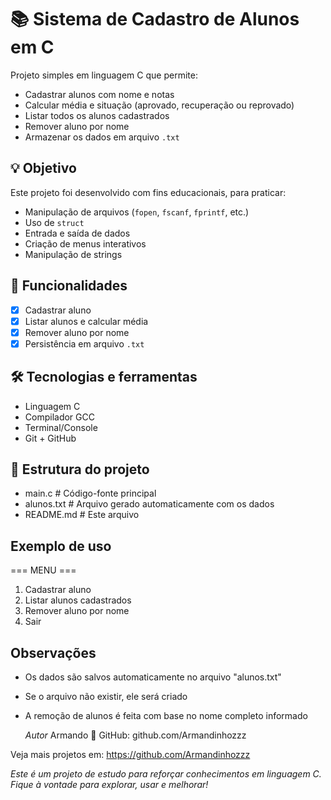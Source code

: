 # 📚 Sistema de Cadastro de Alunos em C

Projeto simples em linguagem C que permite:
- Cadastrar alunos com nome e notas
- Calcular média e situação (aprovado, recuperação ou reprovado)
- Listar todos os alunos cadastrados
- Remover aluno por nome
- Armazenar os dados em arquivo `.txt`

## 💡 Objetivo

Este projeto foi desenvolvido com fins educacionais, para praticar:
- Manipulação de arquivos (`fopen`, `fscanf`, `fprintf`, etc.)
- Uso de `struct`
- Entrada e saída de dados
- Criação de menus interativos
- Manipulação de strings

## 🚀 Funcionalidades

- [x] Cadastrar aluno
- [x] Listar alunos e calcular média
- [x] Remover aluno por nome
- [x] Persistência em arquivo `.txt`

## 🛠️ Tecnologias e ferramentas

- Linguagem C
- Compilador GCC
- Terminal/Console
- Git + GitHub

## 📂 Estrutura do projeto

- main.c # Código-fonte principal
- alunos.txt # Arquivo gerado automaticamente com os dados
- README.md # Este arquivo

## Exemplo de uso

=== MENU ===
1. Cadastrar aluno
2. Listar alunos cadastrados
3. Remover aluno por nome
0. Sair

## Observações
- Os dados são salvos automaticamente no arquivo "alunos.txt"
- Se o arquivo não existir, ele será criado
- A remoção de alunos é feita com base no nome completo informado

  *Autor*
Armando
🔗 GitHub: github.com/Armandinhozzz

Veja mais projetos em:
https://github.com/Armandinhozzz

*Este é um projeto de estudo para reforçar conhecimentos em linguagem C. Fique à vontade para explorar, usar e melhorar!*
